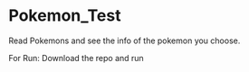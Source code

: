 # Pokemon_Test
Read Pokemons and see the info of the pokemon you choose.


For Run:
Download the repo and run
